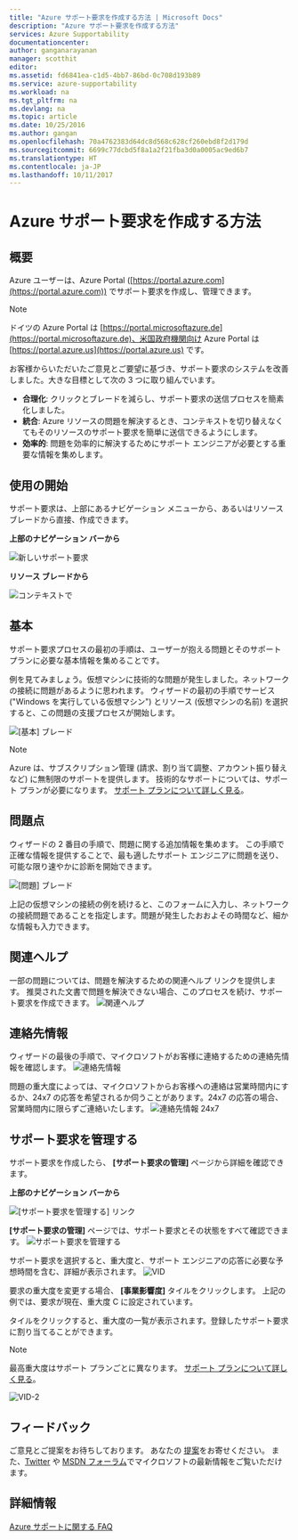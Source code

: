 ```yaml
---
title: "Azure サポート要求を作成する方法 | Microsoft Docs"
description: "Azure サポート要求を作成する方法"
services: Azure Supportability
documentationcenter: 
author: ganganarayanan
manager: scotthit
editor: 
ms.assetid: fd6841ea-c1d5-4bb7-86bd-0c708d193b89
ms.service: azure-supportability
ms.workload: na
ms.tgt_pltfrm: na
ms.devlang: na
ms.topic: article
ms.date: 10/25/2016
ms.author: gangan
ms.openlocfilehash: 70a4762383d64dc8d568c628cf260ebd8f2d179d
ms.sourcegitcommit: 6699c77dcbd5f8a1a2f21fba3d0a0005ac9ed6b7
ms.translationtype: HT
ms.contentlocale: ja-JP
ms.lasthandoff: 10/11/2017
---
```

# <a name="how-to-create-an-azure-support-request"></a>Azure サポート要求を作成する方法
## <a name="summary"></a>概要
Azure ユーザーは、Azure Portal ([https://portal.azure.com](https://portal.azure.com)) でサポート要求を作成し、管理できます。

> [!NOTE]
> ドイツの Azure Portal は [https://portal.microsoftazure.de](https://portal.microsoftazure.de)、米国政府機関向け Azure Portal は [https://portal.azure.us](https://portal.azure.us) です。
> 
> 

お客様からいただいたご意見とご要望に基づき、サポート要求のシステムを改善しました。大きな目標として次の 3 つに取り組んでいます。

* **合理化**: クリックとブレードを減らし、サポート要求の送信プロセスを簡素化しました。
* **統合**: Azure リソースの問題を解決するとき、コンテキストを切り替えなくてもそのリソースのサポート要求を簡単に送信できるようにします。
* **効率的**: 問題を効率的に解決するためにサポート エンジニアが必要とする重要な情報を集めします。

## <a name="getting-started"></a>使用の開始
サポート要求は、上部にあるナビゲーション メニューから、あるいはリソース ブレードから直接、作成できます。

**上部のナビゲーション バーから**

![新しいサポート要求](./media/how-to-create-azure-support-request/NewSupportRequest.png)

**リソース ブレードから**

![コンテキストで](./media/how-to-create-azure-support-request/Incontext.png)

## <a name="basics"></a>基本
サポート要求プロセスの最初の手順は、ユーザーが抱える問題とそのサポート プランに必要な基本情報を集めることです。

例を見てみましょう。仮想マシンに技術的な問題が発生しました。ネットワークの接続に問題があるように思われます。
ウィザードの最初の手順でサービス ("Windows を実行している仮想マシン") とリソース (仮想マシンの名前) を選択すると、この問題の支援プロセスが開始します。

![[基本] ブレード](./media/how-to-create-azure-support-request/Basics.png)

> [!NOTE]
> Azure は、サブスクリプション管理 (請求、割り当て調整、アカウント振り替えなど) に無制限のサポートを提供します。 技術的なサポートについては、サポート プランが必要になります。 [サポート プランについて詳しく見る](https://azure.microsoft.com/support/plans)。
> 
> 

## <a name="problem"></a>問題点
ウィザードの 2 番目の手順で、問題に関する追加情報を集めます。 この手順で正確な情報を提供することで、最も適したサポート エンジニアに問題を送り、可能な限り速やかに診断を開始できます。

![[問題] ブレード](./media/how-to-create-azure-support-request/Problem.png)

上記の仮想マシンの接続の例を続けると、このフォームに入力し、ネットワークの接続問題であることを指定します。問題が発生したおおよその時間など、細かな情報も入力できます。

## <a name="related-help"></a>関連ヘルプ
一部の問題については、問題を解決するための関連ヘルプ リンクを提供します。 推奨された文書で問題を解決できない場合、このプロセスを続け、サポート要求を作成できます。
![関連ヘルプ](./media/how-to-create-azure-support-request/RelatedHelp.png)

## <a name="contact-information"></a>連絡先情報
ウィザードの最後の手順で、マイクロソフトがお客様に連絡するための連絡先情報を確認します。
![連絡先情報](./media/how-to-create-azure-support-request/ContactInformation.png)

問題の重大度によっては、マイクロソフトからお客様への連絡は営業時間内にするか、24x7 の応答を希望されるか伺うことがあります。24x7 の応答の場合、営業時間内に限らずご連絡いたします。
![連絡先情報 24x7](./media/how-to-create-azure-support-request/ContactInformation-2.png)

## <a name="manage-support-requests"></a>サポート要求を管理する
サポート要求を作成したら、 **[サポート要求の管理]** ページから詳細を確認できます。

**上部のナビゲーション バーから**

![[サポート要求を管理する] リンク](./media/how-to-create-azure-support-request/ManageSupportRequest-link.png)

**[サポート要求の管理]** ページでは、サポート要求とその状態をすべて確認できます。
![サポート要求を管理する](./media/how-to-create-azure-support-request/ManageSupportRequest.png)

サポート要求を選択すると、重大度と、サポート エンジニアの応答に必要な予想時間を含む、詳細が表示されます。
![VID](./media/how-to-create-azure-support-request/VID.png)

要求の重大度を変更する場合、 **[事業影響度]** タイルをクリックします。 上記の例では、要求が現在、重大度 C に設定されています。

タイルをクリックすると、重大度の一覧が表示されます。登録したサポート要求に割り当てることができます。

> [!NOTE]
> 最高重大度はサポート プランごとに異なります。 [サポート プランについて詳しく見る](https://azure.microsoft.com/support/plans)。
> 
> 

![VID-2](./media/how-to-create-azure-support-request/VID-2.png)

## <a name="feedback"></a>フィードバック
ご意見とご提案をお待ちしております。 あなたの [提案](https://feedback.azure.com/forums/266794-support-feedback)をお寄せください。 また、[Twitter](https://twitter.com/azuresupport) や [MSDN フォーラム](https://social.msdn.microsoft.com/Forums/azure)でマイクロソフトの最新情報をご覧いただけます。

## <a name="learn-more"></a>詳細情報
[Azure サポートに関する FAQ](https://azure.microsoft.com/support/faq)

